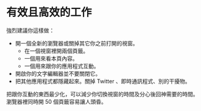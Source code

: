 # 有效且高效的工作

強烈建議你這樣做：

* 開一個全新的瀏覽器或關掉其它你之前打開的視窗。
  * 在一個視窗裡開兩個頁籤。
  * 一個用來看本頁內容。
  * 一個用來跟你的應用程式互動。
* 開啟你的文字編輯器並不要關閉它。
* 把其他應用程式都隱藏起來。關掉 Twitter 、即時通訊程式、別的干擾物。

把跟你互動的東西最少化，可以減少你切換視窗的時間及分心後回神需要的時間。瀏覽器裡同時開 50 個頁籤容易讓人頭昏。

